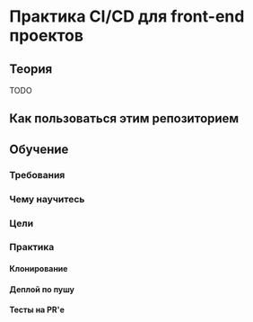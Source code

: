# Практика CI/CD для front-end проектов

## Теория

TODO

## Как пользоваться этим репозиторием

## Обучение

### Требования

### Чему научитесь

### Цели

### Практика

#### Клонирование

#### Деплой по пушу

#### Тесты на PR'е

